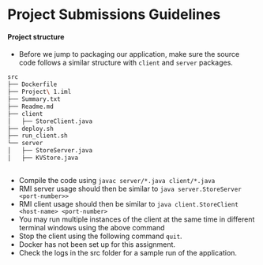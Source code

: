 # Project Submissions Guidelines

#### Project structure
* Before we jump to packaging our application, make sure the source code follows a similar structure with `client` and `server` packages.
```bash
src
├── Dockerfile
├── Project\ 1.iml
├── Summary.txt
├── Readme.md
├── client
│   ├── StoreClient.java
├── deploy.sh
├── run_client.sh
└── server
│   ├── StoreServer.java
│   ├── KVStore.java
    
```
* Compile the code using `javac server/*.java client/*.java`
* RMI server usage should then be similar to `java server.StoreServer <port-number>>`
* RMI client usage should then be similar to `java client.StoreClient <host-name> <port-number>`
* You may run multiple instances of the client at the same time in different terminal windows using the above command
* Stop the client using the following command `quit`.
* Docker has not been set up for this assignment.
* Check the logs in the src folder for a sample run of the application.
